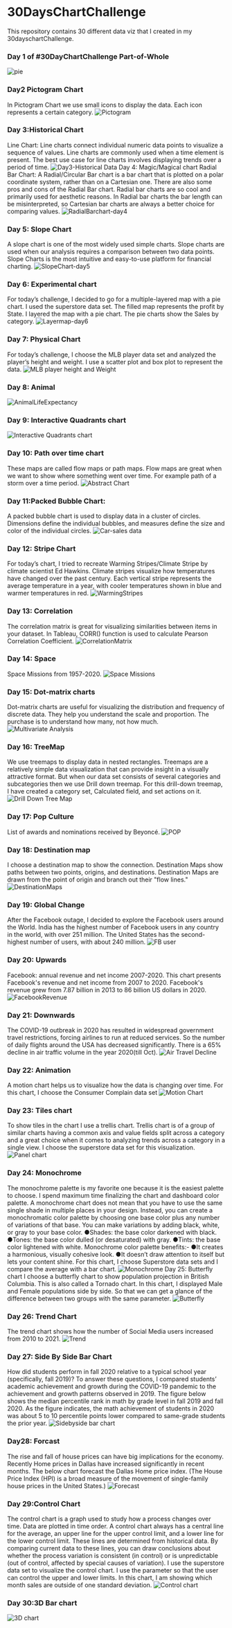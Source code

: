 # 30DaysChartChallenge
This repository contains 30 different data viz that I created in my 30dayschartChallenge.
### Day 1 of #30DayChartChallenge Part-of-Whole
![pie](https://user-images.githubusercontent.com/73730336/156490858-b05cb77f-bbd3-4bdd-8d03-55b6224ab174.png)
### Day2 Pictogram Chart
In Pictogram Chart we use small icons to display the data. Each icon represents a certain category.
![Pictogram](https://user-images.githubusercontent.com/73730336/156491255-24ff360c-aa8f-49c5-91a8-e828f9c387fe.png)
### Day 3:Historical Chart
Line Chart: Line charts connect individual numeric data points to visualize a sequence of values. Line charts are commonly used when a time element is present. The best use case for line charts involves displaying trends over a period of time.
![Day3-Historical Data](https://user-images.githubusercontent.com/73730336/156491369-4f349aba-2f5f-4cf2-8441-cba07660b075.png)
Day 4: Magic/Magical chart
Radial Bar Chart: A Radial/Circular Bar chart is a bar chart that is plotted on a polar coordinate system, rather than on a Cartesian one.
There are also some pros and cons of the Radial Bar chart. Radial bar charts are so cool and primarily used for aesthetic reasons. In Radial bar charts the bar length can be misinterpreted, so Cartesian bar charts are always a better choice for comparing values.
![RadialBarchart-day4](https://user-images.githubusercontent.com/73730336/156491749-696a9bfe-33d0-42e2-adc5-5c0c1b60caa2.png)
### Day 5: Slope Chart
A slope chart is one of the most widely used simple charts. Slope charts are used when our analysis requires a comparison between two data points. Slope Charts is the most intuitive and easy-to-use platform for financial charting.
![SlopeChart-day5](https://user-images.githubusercontent.com/73730336/156492067-66a2b3c2-01b1-44b0-9f4e-53da598c6a43.png)
### Day 6: Experimental chart
For today’s challenge, I decided to go for a multiple-layered map with a pie chart. I used the superstore data set. The filled map represents the profit by State. I layered the map with a pie chart. The pie charts show the Sales by category.
![Layermap-day6](https://user-images.githubusercontent.com/73730336/156492251-50cabb5e-9dbd-4cb3-8821-cd8254bf1e5f.png)
### Day 7: Physical Chart
For today’s challenge, I choose the MLB player data set and analyzed the player’s height and weight.
I use a scatter plot and box plot to represent the data.
![MLB player height and Weight](https://user-images.githubusercontent.com/73730336/156492355-0dda6ada-e0ab-48fe-a1b4-9596c1e821df.jpg)
### Day 8: Animal
![AnimalLifeExpectancy](https://user-images.githubusercontent.com/73730336/156492459-b298c36f-1264-46d0-970f-c3f83b65de49.PNG)
### Day 9: Interactive Quadrants chart
![Interactive Quadrants chart](https://user-images.githubusercontent.com/73730336/156492544-95324143-ccd9-42a8-adaa-e0008298adbd.PNG)
### Day 10: Path over time chart
These maps are called flow maps or path maps. Flow maps are great when we want to show where something went over time. For example path of a storm over a time period.
![Abstract Chart](https://user-images.githubusercontent.com/73730336/156492685-346b2a7d-e425-41e7-ae2d-1e4958cfc67b.PNG)
### Day 11:Packed Bubble Chart:
A packed bubble chart is used to display data in a cluster of circles. Dimensions define the individual bubbles, and measures define the size and color of the individual circles.
![Car-sales data](https://user-images.githubusercontent.com/73730336/156494981-a8ac2a6d-f459-44cd-bb67-3988e8a225c0.PNG)
### Day 12: Stripe Chart
For today’s chart, I tried to recreate Warming Stripes/Climate Stripe by climate scientist Ed Hawkins. Climate stripes visualize how temperatures have changed over the past century. Each vertical
stripe represents the average temperature in a year, with cooler temperatures shown in blue and warmer temperatures in red.
![WarmingStripes](https://user-images.githubusercontent.com/73730336/156495055-55534009-ae60-46f2-89a8-20f1bd0a0eb6.PNG)
### Day 13: Correlation
The correlation matrix is great for visualizing similarities between items in your dataset. In Tableau, CORR() function is used to calculate Pearson Correlation Coefficient.
![CorrelationMatrix](https://user-images.githubusercontent.com/73730336/156495151-785cfa5c-1256-4cab-b058-fa22bbb9737c.PNG)
### Day 14: Space
Space Missions from 1957-2020.
![Space Missions](https://user-images.githubusercontent.com/73730336/156495244-7b69fad5-c706-4edf-acd9-c02e64b0a2a0.PNG)
### Day 15: Dot-matrix charts
Dot-matrix charts are useful for visualizing the distribution and frequency of discrete data. They help you understand the scale and proportion. The purchase is to understand how many, not how much.
![Multivariate Analysis](https://user-images.githubusercontent.com/73730336/156495391-c2b2f56d-3f97-4373-84c0-d910ab9d0565.PNG)
### Day 16: TreeMap
We use treemaps to display data in nested rectangles. Treemaps are a relatively simple data visualization that can provide insight in a visually attractive format. But when our data set consists of several categories and subcategories then we use Drill down treemap.
For this drill-down treemap, I have created a category set, Calculated field, and set actions on it.
![Drill Down Tree Map](https://user-images.githubusercontent.com/73730336/156496720-6ed70b3f-058e-43b9-9d6f-0b99a7398fb7.PNG)
### Day 17: Pop Culture
List of awards and nominations received by Beyoncé.
![POP](https://user-images.githubusercontent.com/73730336/156496781-3c92bbae-20b8-4657-a183-8ec67891ebef.png)
### Day 18: Destination map
I choose a destination map to show the connection. Destination Maps show paths between two points, origins, and destinations. Destination Maps are drawn from the point of origin and branch out their "flow lines."
![DestinationMaps](https://user-images.githubusercontent.com/73730336/156496904-c61ec0fa-4702-4439-bd05-03e2e87cdfbe.PNG)
### Day 19: Global Change
After the Facebook outage, I decided to explore the Facebook users around the World.
India has the highest number of Facebook users in any country in the world, with over 251 million. The United States has the second-highest number of users, with about 240 million.
![FB user](https://user-images.githubusercontent.com/73730336/156496968-8a92b2ec-2bba-4ae3-93f6-bd61a8ed4207.PNG)
### Day 20: Upwards
Facebook: annual revenue and net income 2007-2020.
This chart presents Facebook's revenue and net income from 2007 to 2020. Facebook's revenue grew from 7.87 billion in 2013 to 86 billion US dollars in 2020.
![FacebookRevenue](https://user-images.githubusercontent.com/73730336/156497009-48d3e900-8c33-40bf-bb18-b9cf34759fea.PNG)
### Day 21: Downwards
The COVID-19 outbreak in 2020 has resulted in widespread government travel restrictions, forcing airlines to run at reduced services. So the number of daily flights around the USA has decreased significantly. There is a 65% decline in air traffic volume in the year 2020(till Oct).
![Air Travel Decline](https://user-images.githubusercontent.com/73730336/156497160-952320b6-2540-453a-a5b8-6e2472c052dc.PNG)
### Day 22: Animation
A motion chart helps us to visualize how the data is changing
over time. For this chart, I choose the Consumer Complain data set
![Motion Chart](https://user-images.githubusercontent.com/73730336/156497409-cc76b881-17a3-4053-8d18-f375c609c6f5.PNG)
### Day 23: Tiles chart
To show tiles in the chart I use a trellis chart. Trellis chart is of a group of similar charts having a common axis and value fields split across a category and a great choice when it comes to analyzing trends across a category in a single view. I choose the superstore data set for this visualization.
![Panel chart](https://user-images.githubusercontent.com/73730336/156497599-e6463b7e-4411-4daf-b72c-1949f1f786a4.PNG)
### Day 24: Monochrome
The monochrome palette is my favorite one because it is the easiest palette to choose. I spend maximum time finalizing the chart and dashboard color palette.
A monochrome chart does not mean that you have to use the same single shade in multiple places in your design. Instead, you can create a monochromatic color palette by choosing one base color plus any number of variations of that base. You can make variations by adding black, white, or gray to your base color.
●Shades: the base color darkened with black.
●Tones: the base color dulled (or desaturated) with gray.
●Tints: the base color lightened with white.
Monochrome color palette benefits:-
●It creates a harmonious, visually cohesive look.
●It doesn’t draw attention to itself but lets your content shine.
For this chart, I choose Superstore data sets and I compare the average with a bar chart.
![Monochrome](https://user-images.githubusercontent.com/73730336/156497677-9f3ad213-2a45-41a2-8340-88310b6213db.PNG)
Day 25: Butterfly chart
I choose a butterfly chart to show population projection in British Columbia. This is also called a Tornado chart. In this chart, I displayed Male and Female populations side by side. So that we can get a glance of the difference between two groups with the same parameter.
![Butterfly](https://user-images.githubusercontent.com/73730336/156497761-9e439257-1714-4e4d-a9ef-a35e61283c72.PNG)
### Day 26: Trend Chart
The trend chart shows how the number of Social Media users increased from 2010 to 2021.
![Trend](https://user-images.githubusercontent.com/73730336/156498302-7f78c19d-8ad4-4112-8abd-e3275f029629.PNG)
### Day 27: Side By Side Bar Chart
How did students perform in fall 2020 relative to a typical school year (specifically, fall 2019)? To answer these questions, I compared students’ academic achievement and growth during the COVID-19 pandemic to the achievement and growth patterns observed in 2019. The figure below shows the median percentile rank in math by grade level in fall 2019 and fall 2020. As the figure indicates, the math achievement of students in 2020 was about 5 to 10 percentile points lower compared to same-grade students the prior year.
![Sidebyside bar chart](https://user-images.githubusercontent.com/73730336/156498380-be399dd6-7a8d-4713-8394-4c1fcc94ed2f.PNG)
### Day28: Forcast
The rise and fall of house prices can have big implications for the economy. Recently Home prices in Dallas have increased significantly in recent months. The below chart forecast the Dallas Home price index. (The House Price Index (HPI) is a broad measure of the movement of single-family house prices in the United States.)
![Forecast](https://user-images.githubusercontent.com/73730336/156498502-78d87b28-1e79-4576-a4dd-86ae4535c3ca.PNG)
### Day 29:Control Chart
The control chart is a graph used to study how a process changes over time. Data are plotted in time order. A control chart always has a central line for the average, an upper line for the upper control limit, and a lower line for the lower control limit. These lines are determined from historical data. By comparing current data to these lines, you can draw conclusions about whether the process variation is consistent (in control) or is unpredictable (out of control, affected by special causes of variation). 
I use the superstore data set to visualize the control chart. I use the parameter so that the user can control the upper and lower limits. In this chart, I am showing which month sales are outside of one standard deviation.
![Control chart](https://user-images.githubusercontent.com/73730336/156499983-ab2ddef0-b53e-4773-932d-9b88809cff2e.PNG)
### Day 30:3D Bar chart
![3D chart](https://user-images.githubusercontent.com/73730336/156500133-40aa9897-9ff5-465c-ad4a-59eed360eda0.PNG)
